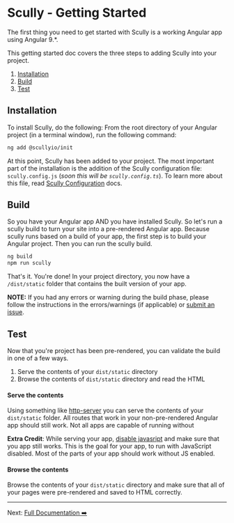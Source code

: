 # Scully - Getting Started

The first thing you need to get started with Scully is a working Angular app using Angular 9.*.

This getting started doc covers the three steps to adding Scully into your project. 

1. [Installation](#installation)
2. [Build](#build)
3. [Test](#test) 


## Installation
To install Scully, do the following: From the root directory of your Angular project (in a terminal window), run the following command: 
```bash
ng add @scullyio/init
```

At this point, Scully has been added to your project. The most important part of the installation is the addition of the
Scully configuration file: `scully.config.js` (_soon this will be `scully.config.ts`_). To learn more about this file, 
read [Scully Configuration](scully-configuration.md) docs. 

## Build

So you have your Angular app AND you have installed Scully. So let's run a scully build to turn your site into a
pre-rendered Angular app. Because scully runs based on a build of your app, the first step is to build your Angular 
project. Then you can run the scully build. 

```bash
ng build
npm run scully
```

That's it. You're done! In your project directory, you now have a `/dist/static` folder that contains the built version 
of your app. 

__NOTE:__ If you had any errors or warning during the build phase, please follow the instructions in the errors/warnings
(if applicable) or [submit an issue](https://github.com/scullyio/scully/issues/new). 

## Test

Now that you're project has been pre-rendered, you can validate the build in one of a few ways. 

1. Serve the contents of your `dist/static` directory
2. Browse the contents of `dist/static` directory and read the HTML

#### Serve the contents

Using something like [http-server](https://www.npmjs.com/package/http-server) you can serve the contents of your 
`dist/static` folder. All routes that work in your non-pre-rendered Angular app should still work. Not all apps are 
capable of running without  

__Extra Credit__: While serving your app, [disable javasript](https://developers.google.com/web/tools/chrome-devtools/javascript/disable) 
and make sure that you app still works. This is the goal for your app, to run with JavaScript disabled. Most of the 
parts of your app should work without JS enabled. 

#### Browse the contents

Browse the contents of your `dist/static` directory and make sure that all of your pages were pre-rendered and saved to 
HTML correctly. 


---
Next: [Full Documentation ➡️](scully.md)
